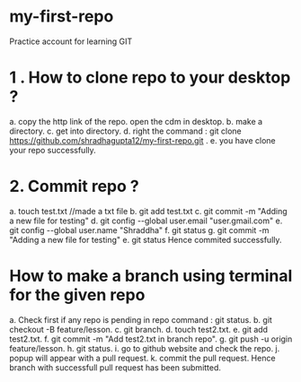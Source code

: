 # my-first-repo
Practice account for learning GIT 

# 1 . How to clone repo to your desktop ?
  a. copy the http link of the repo. open the cdm in desktop.
  b. make a directory.
  c. get into directory.
  d. right the command : git clone https://github.com/shradhagupta12/my-first-repo.git .
  e. you have clone your repo successfully.

# 2. Commit repo ? 
  a. touch test.txt //made a txt file
  b. git add test.txt
  c. git commit -m "Adding a new file for testing"
  d. git config --global user.email "user.gmail.com"
  e. git config --global user.name "Shraddha"
  f. git status 
  g. git commit -m "Adding a new file for testing"
  e. git status
  Hence commited successfully.

# How to make a branch using terminal for the given repo
  a. Check first if any repo is pending in repo command : git status.
  b. git checkout -B feature/lesson.
  c. git branch.
  d. touch test2.txt.
  e. git add test2.txt.
  f. git commit -m "Add test2.txt in branch repo".
  g. git push -u origin feature/lesson.
  h. git status.
  i. go to github website and check the repo.
  j. popup will appear with a pull request. 
  k. commit the pull request.
  Hence branch with successfull pull request has been submitted.

  
  
